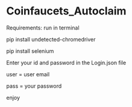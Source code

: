 # Coinfaucets_Autoclaim

Requirements:
run in terminal

  pip install undetected-chromedriver
  
  pip install selenium




Enter your id and password in the Login.json file

user = user email

pass = your password



enjoy


